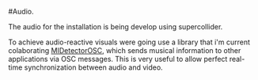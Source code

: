 #Audio.

The audio for the installation is being develop using supercollider.

To achieve audio-reactive visuals were going use a library that i'm current colaborating [MIDetectorOSC](https://github.com/beangoben/MIDetectorOSC), which sends musical information to other applications via OSC messages. This is very useful to allow perfect real-time synchronization between audio and video.

